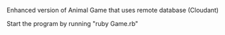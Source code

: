 Enhanced version of Animal Game that uses remote database (Cloudant)

Start the program by running "ruby Game.rb"
